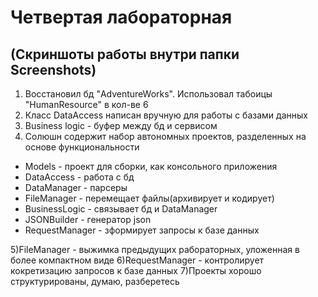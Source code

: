 # Четвертая лабораторная

## (Скриншоты работы внутри папки Screenshots)

1) Восстановил бд "AdventureWorks". Использовал табоицы "HumanResource" в кол-ве 6
2) Класс DataAccess написан вручную для работы с базами данных
3) Business logic - буфер между бд и сервисом
4) Солюшн содержит набор автономных проектов, разделенных на основе функциональности

- Models - проект для сборки, как консольного приложения
- DataAccess - работа с бд
- DataManager - парсеры 
- FileManager - перемещает файлы(архивирует и кодирует)
- BusinessLogic - связывает бд и DataManager
- JSONBuilder - генератор json
- RequestManager - зформирует запросы к базе данных

5)FileManager - выжимка предыдущих рабораторных, уложенная в более компактном виде
6)RequestManager - контролирует кокретизацию запросов к базе данных
7)Проекты хорошо структурированы, думаю, разберетесь